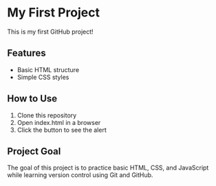 # My First Project
This is my first GitHub project!

## Features
- Basic HTML structure
- Simple CSS styles

## How to Use
1. Clone this repository
2. Open index.html in a browser
3. Click the button to see the alert

## Project Goal
The goal of this project is to practice basic HTML, CSS, and JavaScript while learning version control using Git and GitHub.
